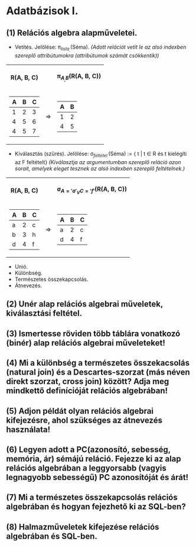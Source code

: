 Adatbázisok I.
==============

(1) Relációs algebra alapműveletei.
-------------------------------------------------------------------------------------
- Vetítés. Jelölése: π$_{lista_.}$(Séma).
  _(Adott relációt vetít le az alsó indexben szereplő attribútumokra (attribútumok számát csökkentik))_
<table width="100%">
<tr>
  <th> R(A, B, C) </th>
  <th></th>
  <th>
    
  π$_{A_, B}$(R(A, B, C))
    
  </th>
</tr>
<tr align="center">
  <td>
    
  | A | B | C |
  |:--|:--|:--|
  | 1 | 2 | 3 |
  | 4 | 5 | 6 |
  | 4 | 5 | 7 |
    
  </td>
  <td> => </td>
  <td>
    
  | A | B |
  |:--|:--|
  | 1 | 2 |
  | 4 | 5 |
    
  </td>
</tr>
</table>

- Kiválasztás (szűrés). Jelölése: σ$_{feltetel_.}$(Séma) := { t | t ∈ R és t kielégíti az F feltételt}
  _(Kiválasztja az argumentumban szereplő reláció azon sorait, amelyek eleget tesznek az alsó indexben szereplő feltételnek.)_
<table width="100%">
<tr>
  <th> R(A, B, C) </th>
  <th></th>
  <th>
    
  σ$_{A = 'a'_ V C = 'f'}$(R(A, B, C))
    
  </th>
</tr>
<tr align="center">
  <td>
    
  | A | B | C |
  |:--|:--|:--|
  | a | 2 | c |
  | b | 3 | h |
  | d | 4 | f |
    
  </td>
  <td> => </td>
  <td>
  
  | A | B | C |
  |:--|:--|:--|
  | a | 2 | c |
  | d | 4 | f |
    
  </td>
</tr>
</table>

- Unió.
- Különbség.
- Természetes összekapcsolás.
- Átnevezés.

(2) Unér alap relációs algebrai műveletek, kiválasztási feltétel.
-------------------------------------------------------------

(3) Ismertesse röviden több táblára vonatkozó (binér) alap relációs algebrai műveleteket!
-------------------------------------------------------------
(4) Mi a különbség a természetes összekacsolás (natural join) és a Descartes-szorzat (más néven direkt szorzat, cross join) között? Adja meg mindkettő definícióját relációs algebrában! 
-------------------------------------------------------------
(5) Adjon példát olyan relációs algebrai kifejezésre, ahol szükséges az átnevezés használata!
-------------------------------------------------------------
(6) Legyen adott a PC(azonosító, sebesség, memória, ár) sémájú reláció. Fejezze ki az alap relációs algebrában a leggyorsabb (vagyis legnagyobb sebességű) PC azonosítóját és árát!
------------------------------------------------------------- 
(7) Mi a természetes összekapcsolás relációs algebrában és hogyan fejezhető ki az SQL-ben?
-------------------------------------------------------------
(8) Halmazműveletek kifejezése relációs algebrában és SQL-ben.  
-------------------------------------------------------------
